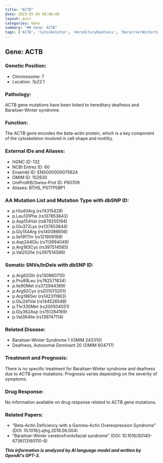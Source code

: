 ```yaml
---
title: "ACTB"
date: 2023-05-09 00:00:00
layout: post
categories: Gene
summary: "## Gene: ACTB"
tags: ['ACTB', 'Cytoskeleton', 'HereditaryDeafness', 'BaraitserWinterSyndrome', 'Mutation', 'Prognosis', 'OMIM', 'UniProtKB']
---
```


## Gene: ACTB

### Genetic Position:
- Chromosome: 7 
- Location: 7p22.1

### Pathology:
ACTB gene mutations have been linked to hereditary deafness and Baraitser-Winter syndrome.

### Function:
The ACTB gene encodes the beta-actin protein, which is a key component of the cytoskeleton involved in cell shape and motility.

### External IDs and Aliases:
- HGNC ID: 132
- NCBI Entrez ID: 60
- Ensembl ID: ENSG00000075624
- OMIM ID: 102630
- UniProtKB/Swiss-Prot ID: P60709
- Aliases: BTHS, PS1TP5BP1

### AA Mutation List and Mutation Type with dbSNP ID:
- p.His40Arg (rs74315429)
- p.Leu131Phe (rs137853843)
- p.Asp154Val (rs879255194)
- p.Glu372Lys (rs137853844)
- p.Gly154Arg (rs140086656)
- p.Ile191Thr (rs121909169)
- p.Asp244Glu (rs113994049)
- p.Arg183Cys (rs397514585)
- p.Val202Ile (rs397514586)

### Somatic SNVs/InDels with dbSNP ID:
- p.Arg62Gln (rs130860710)
- p.Pro89Leu (rs762571834)
- p.Ile90Met (rs372944369)
- p.Arg92Cys (rs201070201)
- p.Arg196Ser (rs142311963)
- p.Glu241Val (rs144526548)
- p.Thr330Met (rs200504051)
- p.Gly362Asp (rs151284169)
- p.Val364Ile (rs139747114)

### Related Disease:
- Baraitser-Winter Syndrome 1 (OMIM 243310)
- Deafness, Autosomal Dominant 20 (OMIM 604717)

### Treatment and Prognosis:
There is no specific treatment for Baraitser-Winter syndrome and deafness due to ACTB gene mutations. Prognosis varies depending on the severity of symptoms.

### Drug Response:
No information available on drug response related to ACTB gene mutations.

### Related Papers:
- "Beta-Actin Deficiency with a Gamma-Actin Overexpression Syndrome" (DOI: 10.1016/j.ajhg.2018.06.004)
- "Baraitser-Winter cerebrofrontofacial syndrome" (DOI: 10.1016/S0140-6736(13)60110-8)

**_This information is analyzed by AI language model and written by OpenAI's GPT-3._**